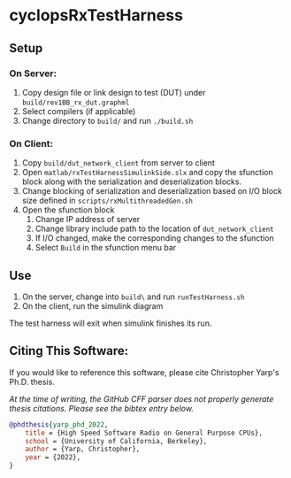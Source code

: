 # cyclopsRxTestHarness

## Setup
### On Server:
1. Copy design file or link design to test (DUT) under `build/rev1BB_rx_dut.graphml`
2. Select compilers (if applicable)
3. Change directory to `build/` and run `./build.sh`

### On Client:
1. Copy `build/dut_network_client` from server to client
2. Open `matlab/rxTestHarnessSimulinkSide.slx` and copy the sfunction block along with the serialization and deserialization blocks.
3. Change blocking of serialization and deserialization based on I/O block size defined in `scripts/rxMultithreadedGen.sh`
4. Open the sfunction block
    1. Change IP address of server
    2. Change library include path to the location of `dut_network_client`
    3. If I/O changed, make the corresponding changes to the sfunction
    4. Select `Build` in the sfunction menu bar

## Use
1. On the server, change into `build\` and run `runTestHarness.sh`
2. On the client, run the simulink diagram

The test harness will exit when simulink finishes its run.

## Citing This Software:
If you would like to reference this software, please cite Christopher Yarp's Ph.D. thesis.

*At the time of writing, the GitHub CFF parser does not properly generate thesis citations.  Please see the bibtex entry below.*

```bibtex
@phdthesis{yarp_phd_2022,
	title = {High Speed Software Radio on General Purpose CPUs},
	school = {University of California, Berkeley},
	author = {Yarp, Christopher},
	year = {2022},
}
```
